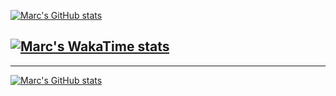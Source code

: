 [![Marc's GitHub stats](https://github-readme-stats.vercel.app/api?username=marc-leblanc&theme=algolia)](https://github.com/anuraghazra/github-readme-stats)


[![Marc's WakaTime stats](https://github-readme-stats.vercel.app/api/wakatime?username=marcleblanc&theme=algolia)](https://github.com/anuraghazra/github-readme-stats)
---------------------------
---------------------------
[![Marc's GitHub stats](https://marc-leblanc-github-readme-stats.vercel.app/api?username=marc-leblanc&theme=algolia)](https://github.com/anuraghazra/github-readme-stats)

